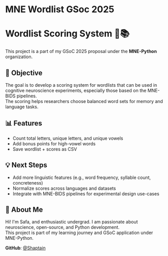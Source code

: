 # MNE Wordlist GSoc 2025
# Wordlist Scoring System 🧠📚

This project is a part of my GSoC 2025 proposal under the **MNE-Python** organization.

## 📌 Objective

The goal is to develop a scoring system for wordlists that can be used in cognitive neuroscience experiments, especially those based on the MNE-BIDS pipelines.  
The scoring helps researchers choose balanced word sets for memory and language tasks.

## 📊 Features

- Count total letters, unique letters, and unique vowels
- Add bonus points for high-vowel words
- Save wordlist + scores as CSV

## 💡 Next Steps

- Add more linguistic features (e.g., word frequency, syllable count, concreteness)
- Normalize scores across languages and datasets
- Integrate with MNE-BIDS pipelines for experimental design use-cases

## 👋 About Me

Hi! I'm Safa, and enthusiastic undergrad. I am passionate about neuroscience, open-source, and Python development.  
This project is part of my learning journey and GSoC application under MNE-Python.

**GitHub**: [@Shaptain](https://github.com/Shaptain)
